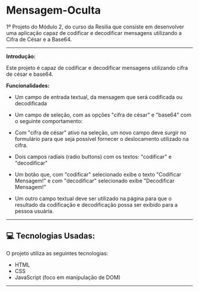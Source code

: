 # Mensagem-Oculta
1º Projeto do Módulo 2, do curso da Resilia que consiste em desenvolver uma aplicação capaz de codificar e decodificar mensagens utilizando a Cifra de César e a Base64.

---

**Introdução:**

Este projeto é capaz de codificar e decodificar mensagens utilizando cifra de césar e base64. 

**Funcionalidades:**


- Um campo de entrada textual, da mensagem que será codificada ou decodificada

- Um campo de seleção, com as opções "cifra de césar" e "base64" com o seguinte comportamento:

- Com "cifra de césar" ativo na seleção, um novo campo deve surgir no formulário para que seja possível fornecer o deslocamento utilizado na cifra.

- Dois campos radiais (radio buttons) com os textos: "codificar" e "decodificar"

- Um botão que, com "codificar" selecionado exibe o texto "Codificar Mensagem!" e com "decodificar" selecionado exibe "Decodificar Mensagem!"

- Um outro campo textual deve ser utilizado na página para que o resultado da codificação e decodificação possa ser exibido para a pessoa usuária.

---

## 💻 Tecnologias Usadas:

O projeto utiliza as seguintes tecnologias:

- HTML
- CSS
- JavaScript (foco em manipulação de DOM)

---
